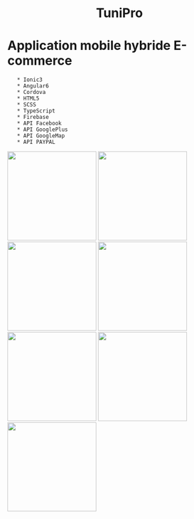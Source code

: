 

<h1 align="center">TuniPro</h1>

# Application mobile hybride E-commerce
 
       
       * Ionic3
       * Angular6
       * Cordova
       * HTML5
       * SCSS
       * TypeScript
       * Firebase
       * API Facebook
       * API GooglePlus
       * API GoogleMap
       * API PAYPAL 


 
  <img src="https://i.ibb.co/3Wr2880/0.png" width="200">
 
  <img src="https://i.ibb.co/YZbNqHM/1.png" width="200">
  
  <img src="https://i.ibb.co/Pwp12XL/2.png" width="200">
  
  <img src="https://i.ibb.co/wKnngGb/3.png" width="200">
  
  <img src="https://i.ibb.co/hsVB0BV/4.png" width="200">
  
  <img src="https://i.ibb.co/wCynbLj/5.png" width="200">

  <img src="https://i.ibb.co/WgM33kp/6.png" width="200">
